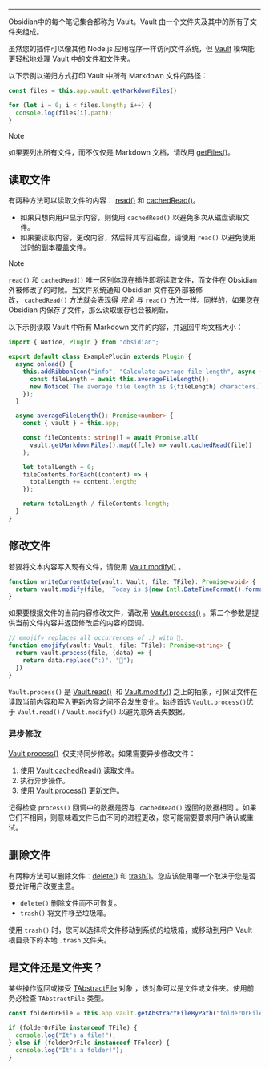 
---
Obsidian中的每个笔记集合都称为 Vault。Vault 由一个文件夹及其中的所有子文件夹组成。

虽然您的插件可以像其他 Node.js 应用程序一样访问文件系统，但 [Vault](https://docs.obsidian.md/Reference/TypeScript+API/Vault/Vault) 模块能更轻松地处理 Vault 中的文件和文件夹。

以下示例以递归方式打印 Vault 中所有 Markdown 文件的路径：

```ts
const files = this.app.vault.getMarkdownFiles()

for (let i = 0; i < files.length; i++) {
  console.log(files[i].path);
}
```


> [!NOTE] 
> 
> 如果要列出所有文件，而不仅仅是 Markdown 文档，请改用 [getFiles()](https://docs.obsidian.md/Reference/TypeScript+API/Vault/getFiles)。

## 读取文件

有两种方法可以读取文件的内容： [read()](https://docs.obsidian.md/Reference/TypeScript+API/Vault/read) 和 [cachedRead()](https://docs.obsidian.md/Reference/TypeScript+API/Vault/cachedRead)。

- 如果只想向用户显示内容，则使用 `cachedRead()` 以避免多次从磁盘读取文件。
- 如果要读取内容，更改内容，然后将其写回磁盘，请使用 `read()` 以避免使用过时的副本覆盖文件。


> [!NOTE] 
> 
> `read()` 和 `cachedRead()` 唯一区别体现在插件即将读取文件，而文件在 Obsidian 外被修改了的时候。当文件系统通知 Obsidian 文件在外部被修改， `cachedRead()` 方法就会表现得 _完全_ 与 `read()` 方法一样。同样的，如果您在 Obsidian 内保存了文件，那么读取缓存也会被刷新。

以下示例读取 Vault 中所有 Markdown 文件的内容，并返回平均文档大小：

```ts
import { Notice, Plugin } from "obsidian";

export default class ExamplePlugin extends Plugin {
  async onload() {
    this.addRibbonIcon("info", "Calculate average file length", async () => {
      const fileLength = await this.averageFileLength();
      new Notice(`The average file length is ${fileLength} characters.`);
    });
  }

  async averageFileLength(): Promise<number> {
    const { vault } = this.app;

    const fileContents: string[] = await Promise.all(
      vault.getMarkdownFiles().map((file) => vault.cachedRead(file))
    );

    let totalLength = 0;
    fileContents.forEach((content) => {
      totalLength += content.length;
    });

    return totalLength / fileContents.length;
  }
}
```

## 修改文件

若要将文本内容写入现有文件，请使用 [Vault.modify()](https://docs.obsidian.md/Reference/TypeScript+API/Vault/modify) 。

```ts
function writeCurrentDate(vault: Vault, file: TFile): Promise<void> {
  return vault.modify(file, `Today is ${new Intl.DateTimeFormat().format(new Date())}.`);
}
```

如果要根据文件的当前内容修改文件，请改用 [Vault.process()](https://docs.obsidian.md/Reference/TypeScript+API/Vault/process) 。第二个参数是提供当前文件内容并返回修改后的内容的回调。

```ts
// emojify replaces all occurrences of :) with 🙂.
function emojify(vault: Vault, file: TFile): Promise<string> {
  return vault.process(file, (data) => {
    return data.replace(":)", "🙂");
  })
}
```

`Vault.process()` 是 [Vault.read()](https://docs.obsidian.md/Reference/TypeScript+API/Vault/read)  和 [Vault.modify()](https://docs.obsidian.md/Reference/TypeScript+API/Vault/modify) 之上的抽象，可保证文件在读取当前内容和写入更新内容之间不会发生变化。始终首选 `Vault.process()`优于 `Vault.read()` / `Vault.modify()` 以避免意外丢失数据。

### 异步修改

[Vault.process()](https://docs.obsidian.md/Reference/TypeScript+API/Vault/process)  仅支持同步修改。如果需要异步修改文件：

1. 使用 [Vault.cachedRead()](https://docs.obsidian.md/Reference/TypeScript+API/Vault/cachedRead) 读取文件。
2. 执行异步操作。
3. 使用 [Vault.process()](https://docs.obsidian.md/Reference/TypeScript+API/Vault/process) 更新文件。

记得检查 `process()` 回调中的数据是否与  `cachedRead()` 返回的数据相同 。如果它们不相同，则意味着文件已由不同的进程更改，您可能需要要求用户确认或重试。

## 删除文件

有两种方法可以删除文件：[delete()](https://docs.obsidian.md/Reference/TypeScript+API/Vault/delete) 和 [trash()](https://docs.obsidian.md/Reference/TypeScript+API/Vault/trash)。您应该使用哪一个取决于您是否要允许用户改变主意。

- `delete()` 删除文件而不可恢复。
- `trash()` 将文件移至垃圾箱。

使用 `trash()` 时，您可以选择将文件移动到系统的垃圾箱，或移动到用户 Vault 根目录下的本地 `.trash` 文件夹。

## 是文件还是文件夹？

某些操作返回或接受 [TAbstractFile](https://docs.obsidian.md/Reference/TypeScript+API/TAbstractFile) 对象 ，该对象可以是文件或文件夹。使用前务必检查 `TAbstractFile` 类型。

```ts
const folderOrFile = this.app.vault.getAbstractFileByPath("folderOrFile");

if (folderOrFile instanceof TFile) {
  console.log("It's a file!");
} else if (folderOrFile instanceof TFolder) {
  console.log("It's a folder!");
}
```